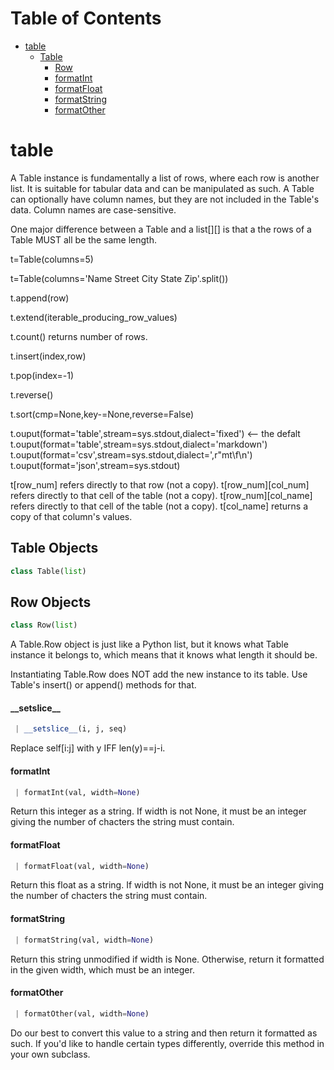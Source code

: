 # Table of Contents

* [table](#table)
  * [Table](#table.Table)
    * [Row](#table.Table.Row)
    * [formatInt](#table.Table.formatInt)
    * [formatFloat](#table.Table.formatFloat)
    * [formatString](#table.Table.formatString)
    * [formatOther](#table.Table.formatOther)

<a name="table"></a>
# table

A Table instance is fundamentally a list of rows, where each row is
another list. It is suitable for tabular data and can be manipulated
as such. A Table can optionally have column names, but they are not
included in the Table's data. Column names are case-sensitive.

One major difference between a Table and a list[][] is that a the
rows of a Table MUST all be the same length.

t=Table(columns=5)

t=Table(columns='Name Street City State Zip'.split())

t.append(row)

t.extend(iterable_producing_row_values)

t.count() returns number of rows.

t.insert(index,row)

t.pop(index=-1)

t.reverse()

t.sort(cmp=None,key-=None,reverse=False)

t.ouput(format='table',stream=sys.stdout,dialect='fixed') <-- the defalt
t.ouput(format='table',stream=sys.stdout,dialect='markdown')
t.ouput(format='csv',stream=sys.stdout,dialect=',r"mt\\f\n')
t.ouput(format='json',stream=sys.stdout)

t[row_num] refers directly to that row (not a copy).
t[row_num][col_num] refers directly to that cell of the table (not a copy).
t[row_num][col_name] refers directly to that cell of the table (not a copy).
t[col_name] returns a copy of that column's values.

<a name="table.Table"></a>
## Table Objects

```python
class Table(list)
```

<a name="table.Table.Row"></a>
## Row Objects

```python
class Row(list)
```

A Table.Row object is just like a Python list, but it knows what
Table instance it belongs to, which means that it knows what length
it should be.

Instantiating Table.Row does NOT add the new instance to its table.
Use Table's insert() or append() methods for that.

<a name="table.Table.Row.__setslice__"></a>
#### \_\_setslice\_\_

```python
 | __setslice__(i, j, seq)
```

Replace self[i:j] with y IFF len(y)==j-i.

<a name="table.Table.formatInt"></a>
#### formatInt

```python
 | formatInt(val, width=None)
```

Return this integer as a string. If width is not None, it must
be an integer giving the number of chacters the string must contain.

<a name="table.Table.formatFloat"></a>
#### formatFloat

```python
 | formatFloat(val, width=None)
```

Return this float as a string. If width is not None, it must be
an integer giving the number of chacters the string must contain.

<a name="table.Table.formatString"></a>
#### formatString

```python
 | formatString(val, width=None)
```

Return this string unmodified if width is None. Otherwise,
return it formatted in the given width, which must be an integer.

<a name="table.Table.formatOther"></a>
#### formatOther

```python
 | formatOther(val, width=None)
```

Do our best to convert this value to a string and then
return it formatted as such. If you'd like to handle certain
types differently, override this method in your own subclass.

